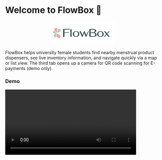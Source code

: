 # Welcome to FlowBox 👋

<p align="center">
  <img src="assets/images/FlowBox-logo.png" alt="FlowBox logo" width="200" />
</p>

FlowBox helps university female students find nearby menstrual product dispensers, see live inventory information, and navigate quickly via a map or list view. The third tab opens up a camera for QR code scanning for E-payments (demo only).

### Demo
<video src="assets/demo.mp4" controls width="420" />

### Tech Stack
- Expo + React Native
- Expo Router (tabs + file-based routing)
- react-native-maps (MapView, markers)
- expo-camera (scanner)
- TypeScript
- Vector Icons: @expo/vector-icons (MaterialCommunityIcons)

### Key Features
- Search and filter
- Distance calculation and sorting


## Get started: This is an [Expo](https://expo.dev) project created with [`create-expo-app`](https://www.npmjs.com/package/create-expo-app).

1. Install dependencies

   ```bash
   npm install
   ```

2. Start the app

   ```bash
   npx expo start
   ```

In the output, you'll find options to open the app in a

- [development build](https://docs.expo.dev/develop/development-builds/introduction/)
- [Android emulator](https://docs.expo.dev/workflow/android-studio-emulator/)
- [iOS simulator](https://docs.expo.dev/workflow/ios-simulator/)
- [Expo Go](https://expo.dev/go), a limited sandbox for trying out app development with Expo

You can start developing by editing the files inside the **app** directory. This project uses [file-based routing](https://docs.expo.dev/router/introduction).

## Get a fresh project

When you're ready, run:

```bash
npm run reset-project
```

This command will move the starter code to the **app-example** directory and create a blank **app** directory where you can start developing.

## Learn more

To learn more about developing your project with Expo, look at the following resources:

- [Expo documentation](https://docs.expo.dev/): Learn fundamentals, or go into advanced topics with our [guides](https://docs.expo.dev/guides).
- [Learn Expo tutorial](https://docs.expo.dev/tutorial/introduction/): Follow a step-by-step tutorial where you'll create a project that runs on Android, iOS, and the web.

## Join the community

Join our community of developers creating universal apps.

- [Expo on GitHub](https://github.com/expo/expo): View our open source platform and contribute.
- [Discord community](https://chat.expo.dev): Chat with Expo users and ask questions.
